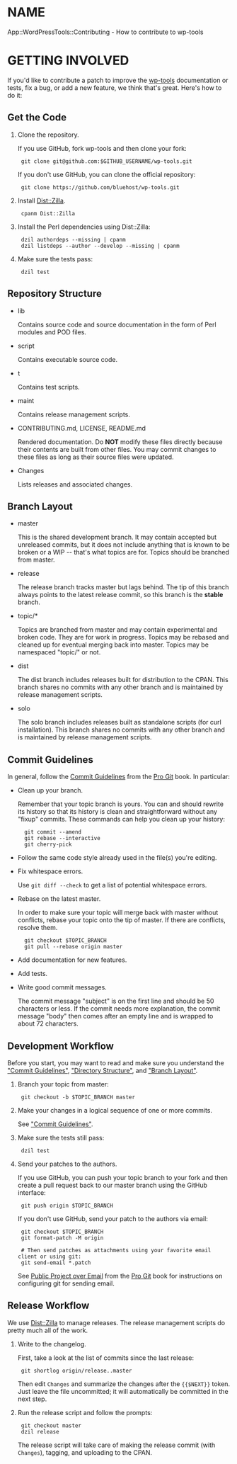 # NAME

App::WordPressTools::Contributing - How to contribute to wp-tools

# GETTING INVOLVED

If you'd like to contribute a patch to improve the [wp-tools](https://metacpan.org/pod/wp-tools) documentation or tests, fix a bug, or add a new feature,
we think that's great. Here's how to do it:

## Get the Code

1. Clone the repository.

    If you use GitHub, fork wp-tools and then clone your fork:

        git clone git@github.com:$GITHUB_USERNAME/wp-tools.git

    If you don't use GitHub, you can clone the official repository:

        git clone https://github.com/bluehost/wp-tools.git

2. Install [Dist::Zilla](https://metacpan.org/pod/Dist%3A%3AZilla).

        cpanm Dist::Zilla

3. Install the Perl dependencies using Dist::Zilla:

        dzil authordeps --missing | cpanm
        dzil listdeps --author --develop --missing | cpanm

4. Make sure the tests pass:

        dzil test

## Repository Structure

- lib

    Contains source code and source documentation in the form of Perl modules and POD files.

- script

    Contains executable source code.

- t

    Contains test scripts.

- maint

    Contains release management scripts.

- CONTRIBUTING.md, LICENSE, README.md

    Rendered documentation. Do **NOT** modify these files directly because their contents are built from other files. You may
    commit changes to these files as long as their source files were updated.

- Changes

    Lists releases and associated changes.

## Branch Layout

- master

    This is the shared development branch. It may contain accepted but unreleased commits, but it does not include anything
    that is known to be broken or a WIP -- that's what topics are for. Topics should be branched from master.

- release

    The release branch tracks master but lags behind. The tip of this branch always points to the latest release commit, so
    this branch is the **stable** branch.

- topic/\*

    Topics are branched from master and may contain experimental and broken code. They are for work in progress. Topics may
    be rebased and cleaned up for eventual merging back into master. Topics may be namespaced "topic/" or not.

- dist

    The dist branch includes releases built for distribution to the CPAN. This branch shares no commits with any other
    branch and is maintained by release management scripts.

- solo

    The solo branch includes releases built as standalone scripts (for curl installation). This branch shares no commits
    with any other branch and is maintained by release management scripts.

## Commit Guidelines

In general, follow the [Commit Guidelines](https://git-scm.com/book/en/v2/Distributed-Git-Contributing-to-a-Project#Commit-Guidelines)
from the [Pro Git](https://git-scm.com/book/en/v2) book. In particular:

- Clean up your branch.

    Remember that your topic branch is yours. You can and should rewrite its history so that its history is clean and
    straightforward without any "fixup" commits. These commands can help you clean up your history:

        git commit --amend
        git rebase --interactive
        git cherry-pick

- Follow the same code style already used in the file(s) you're editing.
- Fix whitespace errors.

    Use `git diff --check` to get a list of potential whitespace errors.

- Rebase on the latest master.

    In order to make sure your topic will merge back with master without conflicts, rebase your topic onto the tip of
    master. If there are conflicts, resolve them.

        git checkout $TOPIC_BRANCH
        git pull --rebase origin master

- Add documentation for new features.
- Add tests.
- Write good commit messages.

    The commit message "subject" is on the first line and should be 50 characters or less. If the commit needs more
    explanation, the commit message "body" then comes after an empty line and is wrapped to about 72 characters.

## Development Workflow

Before you start, you may want to read and make sure you understand the ["Commit Guidelines"](#commit-guidelines), ["Directory Structure"](#directory-structure),
and ["Branch Layout"](#branch-layout).

1. Branch your topic from master:

        git checkout -b $TOPIC_BRANCH master

2. Make your changes in a logical sequence of one or more commits.

    See ["Commit Guidelines"](#commit-guidelines).

3. Make sure the tests still pass:

        dzil test

4. Send your patches to the authors.

    If you use GitHub, you can push your topic branch to your fork and then create a pull request back to our master branch
    using the GitHub interface:

        git push origin $TOPIC_BRANCH

    If you don't use GitHub, send your patch to the authors via email:

        git checkout $TOPIC_BRANCH
        git format-patch -M origin

        # Then send patches as attachments using your favorite email client or using git:
        git send-email *.patch

    See [Public Project over Email](https://git-scm.com/book/en/v2/Distributed-Git-Contributing-to-a-Project#Public-Project-over-Email)
    from the [Pro Git](https://git-scm.com/book/en/v2) book for instructions on configuring git for sending email.

## Release Workflow

We use [Dist::Zilla](https://metacpan.org/pod/Dist%3A%3AZilla) to manage releases. The release management scripts do pretty much all of the work.

1. Write to the changelog.

    First, take a look at the list of commits since the last release:

        git shortlog origin/release..master

    Then edit `Changes` and summarize the changes after the `{{$NEXT}}` token. Just leave the file uncommitted; it will
    automatically be committed in the next step.

2. Run the release script and follow the prompts:

        git checkout master
        dzil release

    The release script will take care of making the release commit (with `Changes`), tagging, and uploading to the CPAN.
